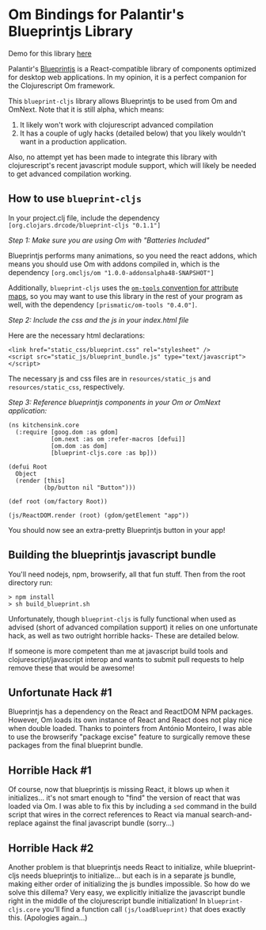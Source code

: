 # Om Bindings for Palantir's Blueprintjs Library

Demo for this library [here](http://lisperati.com/blueprint)

Palantir's [Blueprintjs](http://blueprintjs.com/) is a React-compatible library of components optimized for desktop web applications. In my opinion, it is a perfect companion for the Clojurescript Om framework.

This `blueprint-cljs` library allows Blueprintjs to be used from Om and OmNext. Note that it is still alpha, which means:

1. It likely won't work with clojurescript advanced compilation
2. It has a couple of ugly hacks (detailed below) that you likely wouldn't want in a production application.

Also, no attempt yet has been made to integrate this library with clojurescript's recent javascript module support, which will likely be needed to get advanced compilation working.

## How to use `blueprint-cljs`

In your project.clj file, include the dependency `[org.clojars.drcode/blueprint-cljs "0.1.1"]`

*Step 1: Make sure you are using Om with "Batteries Included"*

Blueprintjs performs many animations, so you need the react addons, which means you should use Om with addons compiled in, which is the dependency `[org.omcljs/om "1.0.0-addonsalpha48-SNAPSHOT"]`

Additionally, `blueprint-cljs` uses the [`om-tools` convention for attribute maps](https://github.com/plumatic/om-tools#dom-tools), so you may want to use this library in the rest of your program as well, with the dependency `[prismatic/om-tools "0.4.0"]`.

*Step 2: Include the css and the js in your index.html file*

Here are the necessary html declarations:

```
<link href="static_css/blueprint.css" rel="stylesheet" />
<script src="static_js/blueprint_bundle.js" type="text/javascript"></script>
```

The necessary js and css files are in `resources/static_js` and `resources/static_css`, respectively.

*Step 3: Reference blueprintjs components in your Om or OmNext application:*


```clojurescript
(ns kitchensink.core
  (:require [goog.dom :as gdom]
            [om.next :as om :refer-macros [defui]]
            [om.dom :as dom]
            [blueprint-cljs.core :as bp]))

(defui Root
  Object
  (render [this]
          (bp/button nil "Button")))

(def root (om/factory Root))

(js/ReactDOM.render (root) (gdom/getElement "app"))
```

You should now see an extra-pretty Blueprintjs button in your app!

## Building the blueprintjs javascript bundle

You'll need nodejs, npm, browserify, all that fun stuff. Then from the root directory run:

```
> npm install
> sh build_blueprint.sh 
```

Unfortunately, though `blueprint-cljs` is fully functional when used as advised (short of advanced compilation support) it relies on one unfortunate hack, as well as two outright horrible hacks- These are detailed below.

If someone is more competent than me at javascript build tools and clojurescript/javascript interop and wants to submit pull requests to help remove these that would be awesome!

## Unfortunate Hack #1

Blueprintjs has a dependency on the React and ReactDOM NPM packages. However, Om loads its own instance of React and React does not play nice when double loaded. Thanks to pointers from António Monteiro, I was able to use the browserify "package excise" feature to surgically remove these packages from the final blueprint bundle.

## Horrible Hack #1

Of course, now that blueprintjs is missing React, it blows up when it initializes... it's not smart enough to "find" the version of react that was loaded via Om. I was able to fix this by including a `sed` command in the build script that wires in the correct references to React via manual search-and-replace against the final javascript bundle (sorry...)

## Horrible Hack #2

Another problem is that blueprintjs needs React to initialize, while blueprint-cljs needs blueprintjs to initialize... but each is in a separate js bundle, making either order of initializing the js bundles impossible. So how do we solve this dillema? Very easy, we explicitly initialize the javascript bundle right in the middle of the clojurescript bundle initialization! In `blueprint-cljs.core` you'll find a function call `(js/loadBlueprint)` that does exactly this. (Apologies again...)

